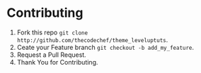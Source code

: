 # Contributing

  1. Fork this repo `git clone http://github.com/thecodechef/theme_leveluptuts`.
  2. Ceate your Feature branch `git checkout -b add_my_feature`.
  3. Request a Pull Request.
  4. Thank You for Contributing.
